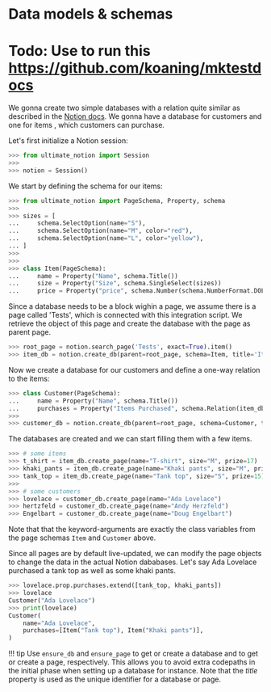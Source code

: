 # Data models & schemas

# Todo: Use to run this https://github.com/koaning/mktestdocs

We gonna create two simple databases with a relation quite similar as described
in the [Notion docs]. We gonna have a database for customers and one for items
, which customers can purchase.

Let's first initialize a Notion session:

```python
>>> from ultimate_notion import Session
>>>
>>> notion = Session()

```

We start by defining the schema for our items:

```python
>>> from ultimate_notion import PageSchema, Property, schema
>>>
>>> sizes = [
...     schema.SelectOption(name="S"),
...     schema.SelectOption(name="M", color="red"),
...     schema.SelectOption(name="L", color="yellow"),
... ]
>>>
>>>
>>> class Item(PageSchema):
...     name = Property("Name", schema.Title())
...     size = Property("Size", schema.SingleSelect(sizes))
...     price = Property("price", schema.Number(schema.NumberFormat.DOLLAR))

```

Since a database needs to be a block wighin a page, we assume there is a page called
'Tests', which is connected with this integration script. We retrieve the object of
this page and create the database with the page as parent page.

```python
>>> root_page = notion.search_page('Tests', exact=True).item()
>>> item_db = notion.create_db(parent=root_page, schema=Item, title='Items')

```

Now we create a database for our customers and define a one-way relation to the items:

```python
>>> class Customer(PageSchema):
...     name = Property("Name", schema.Title())
...     purchases = Property("Items Purchased", schema.Relation(item_db))
>>>
>>> customer_db = notion.create_db(parent=root_page, schema=Customer, title='Customers')

```

The databases are created and we can start filling them with a few items.

```python
>>> # some items
>>> t_shirt = item_db.create_page(name="T-shirt", size="M", prize=17)
>>> khaki_pants = item_db.create_page(name="Khaki pants", size="M", prize=25)
>>> tank_top = item_db.create_page(name="Tank top", size="S", prize=15)
>>>
>>> # some customers
>>> lovelace = customer_db.create_page(name="Ada Lovelace")
>>> hertzfeld = customer_db.create_page(name="Andy Herzfeld")
>>> Engelbart = customer_db.create_page(name="Doug Engelbart")

```

Note that that the keyword-arguments are exactly the class variables from the page
schemas `Item` and `Customer` above.

Since all pages are by default live-updated, we can modify the page objects to change
the data in the actual Notion dababases. Let's say Ada Lovelace purchased a tank top
as well as some khaki pants.

```python
>>> lovelace.prop.purchases.extend([tank_top, khaki_pants])
>>> lovelace
Customer("Ada Lovelace")
>>> print(lovelace)
Customer(
    name="Ada Lovelace",
    purchases=[Item("Tank top"), Item("Khaki pants")],
)
```

!!! tip
    Use `ensure_db` and `ensure_page` to get or create a database and to get or
    create a page, respectively. This allows you to avoid extra codepaths in the
    initial phase when setting up a database for instance. Note that the *title*
    property is used as the unique identifier for a database or page.





[Notion docs]: https://www.notion.so/help/relations-and-rollups#create-a-relation
